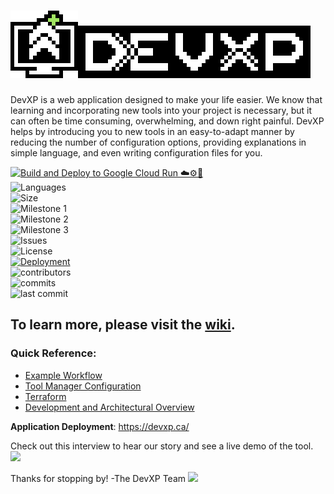 # [![DevXP](./frontend/src/assets/logo.png)![DevXP](./frontend/src/assets/logo-lettering.png)](https://devxp.ca/)

DevXP is a web application designed to make your life easier. We know that learning and incorporating new tools into your project is necessary, but it can often be time consuming, overwhelming, and down right painful. DevXP helps by introducing you to new tools in an easy-to-adapt manner by reducing the number of configuration options, providing explanations in simple language, and even writing configuration files for you.

[![Build and Deploy to Google Cloud Run ☁️⚙️🚀](https://github.com/devxp-ca/devxp/actions/workflows/deploy.yml/badge.svg?style=for-the-badge)](https://devxp.ca)  
![Languages](https://img.shields.io/github/languages/top/devxp-ca/devxp?style=plastic)  
![Size](https://img.shields.io/github/repo-size/devxp-ca/devxp?style=plastic)  
![Milestone 1](https://img.shields.io/github/milestones/progress/devxp-ca/devxp/1?style=plastic)  
![Milestone 2](https://img.shields.io/github/milestones/progress/devxp-ca/devxp/2?style=plastic)  
![Milestone 3](https://img.shields.io/github/milestones/progress/devxp-ca/devxp/3?style=plastic)  
![Issues](https://img.shields.io/github/issues/devxp-ca/devxp?style=plastic)  
![License](https://img.shields.io/github/license/devxp-ca/devxp?style=plastic)  
[![Deployment](https://img.shields.io/website?label=Deployment&style=plastic&url=https%3A%2F%2Fdevxp.ca)](https://devxp.ca)  
![contributors](https://img.shields.io/github/contributors/devxp-ca/devxp?style=plastic)  
![commits](https://img.shields.io/github/commit-activity/m/devxp-ca/devxp?style=plastic)  
![last commit](https://img.shields.io/github/last-commit/devxp-ca/devxp?style=plastic)  

## To learn more, please visit the [wiki](https://github.com/devxp-ca/devxp/wiki).
### Quick Reference:
- [Example Workflow](https://github.com/devxp-ca/devxp/wiki/An-Example-Workflow)
- [Tool Manager Configuration](https://github.com/devxp-ca/devxp/wiki/Tool-Manager-Configuration)
- [Terraform](https://github.com/devxp-ca/devxp/wiki/Terraform)
- [Development and Architectural Overview](https://github.com/devxp-ca/devxp/wiki/Development-and-Architectural-Overview)

**Application Deployment**: https://devxp.ca/

Check out this interview to hear our story and see a live demo of the tool.
[<img src="https://i.ytimg.com/vi/TST7qI6yUDQ/maxresdefault.jpg" width="500" />](https://www.youtube.com/watch?v=TST7qI6yUDQ)

Thanks for stopping by! -The DevXP Team
![](https://github.com/devxp-ca/devxp/blob/main/frontend/src/assets/memories.gif)
